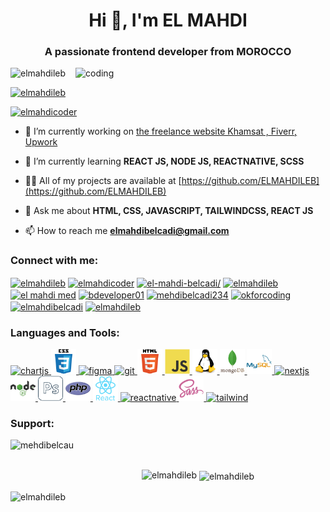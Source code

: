 <h1 align="center">Hi 👋, I'm EL MAHDI</h1>
<h3 align="center">A passionate frontend developer from MOROCCO</h3>
<img align="right"  alt="coding" width="400" src="https://i.pinimg.com/originals/74/63/59/74635989b770a38189fff31a8ef152ea.gif" >



<p align="left"> <img src="https://komarev.com/ghpvc/?username=elmahdileb&label=Profile%20views&color=0e75b6&style=flat" alt="elmahdileb" /> </p>

<p align="left"> <a href="https://github.com/ryo-ma/github-profile-trophy"><img src="https://github-profile-trophy.vercel.app/?username=elmahdileb" alt="elmahdileb" /></a> </p>

<p align="left"> <a href="https://twitter.com/elmahdicoder" target="blank"><img src="https://img.shields.io/twitter/follow/elmahdicoder?logo=twitter&style=for-the-badge" alt="elmahdicoder" /></a> </p>

- 🔭 I’m currently working on [the freelance website Khamsat , Fiverr, Upwork](https://elmahdileb.github.io/maktabtAbuFahd/)

- 🌱 I’m currently learning **REACT JS, NODE JS, REACTNATIVE, SCSS**

- 👨‍💻 All of my projects are available at [https://github.com/ELMAHDILEB](https://github.com/ELMAHDILEB)

- 💬 Ask me about **HTML, CSS, JAVASCRIPT, TAILWINDCSS, REACT JS**

- 📫 How to reach me **elmahdibelcadi@gmail.com**

<h3 align="left">Connect with me:</h3>
<p align="left">
<a href="https://dev.to/elmahdileb" target="blank"><img align="center" src="https://raw.githubusercontent.com/rahuldkjain/github-profile-readme-generator/master/src/images/icons/Social/devto.svg" alt="elmahdileb" height="30" width="40" /></a>
<a href="https://twitter.com/elmahdicoder" target="blank"><img align="center" src="https://raw.githubusercontent.com/rahuldkjain/github-profile-readme-generator/master/src/images/icons/Social/twitter.svg" alt="elmahdicoder" height="30" width="40" /></a>
<a href="https://linkedin.com/in/el-mahdi-belcadi/" target="blank"><img align="center" src="https://raw.githubusercontent.com/rahuldkjain/github-profile-readme-generator/master/src/images/icons/Social/linked-in-alt.svg" alt="el-mahdi-belcadi/" height="30" width="40" /></a>
<a href="https://codesandbox.com/elmahdileb" target="blank"><img align="center" src="https://raw.githubusercontent.com/rahuldkjain/github-profile-readme-generator/master/src/images/icons/Social/codesandbox.svg" alt="elmahdileb" height="30" width="40" /></a>
<a href="https://fb.com/el mahdi med" target="blank"><img align="center" src="https://raw.githubusercontent.com/rahuldkjain/github-profile-readme-generator/master/src/images/icons/Social/facebook.svg" alt="el mahdi med" height="30" width="40" /></a>
<a href="https://instagram.com/bdeveloper01" target="blank"><img align="center" src="https://raw.githubusercontent.com/rahuldkjain/github-profile-readme-generator/master/src/images/icons/Social/instagram.svg" alt="bdeveloper01" height="30" width="40" /></a>
<a href="https://medium.com/mehdibelcadi234" target="blank"><img align="center" src="https://raw.githubusercontent.com/rahuldkjain/github-profile-readme-generator/master/src/images/icons/Social/medium.svg" alt="mehdibelcadi234" height="30" width="40" /></a>
<a href="https://www.youtube.com/c/okforcoding" target="blank"><img align="center" src="https://raw.githubusercontent.com/rahuldkjain/github-profile-readme-generator/master/src/images/icons/Social/youtube.svg" alt="okforcoding" height="30" width="40" /></a>
<a href="https://www.hackerrank.com/elmahdibelcadi" target="blank"><img align="center" src="https://raw.githubusercontent.com/rahuldkjain/github-profile-readme-generator/master/src/images/icons/Social/hackerrank.svg" alt="elmahdibelcadi" height="30" width="40" /></a>
<a href="https://www.leetcode.com/elmahdileb" target="blank"><img align="center" src="https://raw.githubusercontent.com/rahuldkjain/github-profile-readme-generator/master/src/images/icons/Social/leet-code.svg" alt="elmahdileb" height="30" width="40" /></a>
</p>

<h3 align="left">Languages and Tools:</h3>
<p align="left"> <a href="https://www.chartjs.org" target="_blank" rel="noreferrer"> <img src="https://www.chartjs.org/media/logo-title.svg" alt="chartjs" width="40" height="40"/> </a> <a href="https://www.w3schools.com/css/" target="_blank" rel="noreferrer"> <img src="https://raw.githubusercontent.com/devicons/devicon/master/icons/css3/css3-original-wordmark.svg" alt="css3" width="40" height="40"/> </a> <a href="https://www.figma.com/" target="_blank" rel="noreferrer"> <img src="https://www.vectorlogo.zone/logos/figma/figma-icon.svg" alt="figma" width="40" height="40"/> </a> <a href="https://git-scm.com/" target="_blank" rel="noreferrer"> <img src="https://www.vectorlogo.zone/logos/git-scm/git-scm-icon.svg" alt="git" width="40" height="40"/> </a> <a href="https://www.w3.org/html/" target="_blank" rel="noreferrer"> <img src="https://raw.githubusercontent.com/devicons/devicon/master/icons/html5/html5-original-wordmark.svg" alt="html5" width="40" height="40"/> </a> <a href="https://developer.mozilla.org/en-US/docs/Web/JavaScript" target="_blank" rel="noreferrer"> <img src="https://raw.githubusercontent.com/devicons/devicon/master/icons/javascript/javascript-original.svg" alt="javascript" width="40" height="40"/> </a> <a href="https://www.linux.org/" target="_blank" rel="noreferrer"> <img src="https://raw.githubusercontent.com/devicons/devicon/master/icons/linux/linux-original.svg" alt="linux" width="40" height="40"/> </a> <a href="https://www.mongodb.com/" target="_blank" rel="noreferrer"> <img src="https://raw.githubusercontent.com/devicons/devicon/master/icons/mongodb/mongodb-original-wordmark.svg" alt="mongodb" width="40" height="40"/> </a> <a href="https://www.mysql.com/" target="_blank" rel="noreferrer"> <img src="https://raw.githubusercontent.com/devicons/devicon/master/icons/mysql/mysql-original-wordmark.svg" alt="mysql" width="40" height="40"/> </a> <a href="https://nextjs.org/" target="_blank" rel="noreferrer"> <img src="https://cdn.worldvectorlogo.com/logos/nextjs-2.svg" alt="nextjs" width="40" height="40"/> </a> <a href="https://nodejs.org" target="_blank" rel="noreferrer"> <img src="https://raw.githubusercontent.com/devicons/devicon/master/icons/nodejs/nodejs-original-wordmark.svg" alt="nodejs" width="40" height="40"/> </a> <a href="https://www.photoshop.com/en" target="_blank" rel="noreferrer"> <img src="https://raw.githubusercontent.com/devicons/devicon/master/icons/photoshop/photoshop-line.svg" alt="photoshop" width="40" height="40"/> </a> <a href="https://www.php.net" target="_blank" rel="noreferrer"> <img src="https://raw.githubusercontent.com/devicons/devicon/master/icons/php/php-original.svg" alt="php" width="40" height="40"/> </a> <a href="https://reactjs.org/" target="_blank" rel="noreferrer"> <img src="https://raw.githubusercontent.com/devicons/devicon/master/icons/react/react-original-wordmark.svg" alt="react" width="40" height="40"/> </a> <a href="https://reactnative.dev/" target="_blank" rel="noreferrer"> <img src="https://reactnative.dev/img/header_logo.svg" alt="reactnative" width="40" height="40"/> </a> <a href="https://sass-lang.com" target="_blank" rel="noreferrer"> <img src="https://raw.githubusercontent.com/devicons/devicon/master/icons/sass/sass-original.svg" alt="sass" width="40" height="40"/> </a> <a href="https://tailwindcss.com/" target="_blank" rel="noreferrer"> <img src="https://www.vectorlogo.zone/logos/tailwindcss/tailwindcss-icon.svg" alt="tailwind" width="40" height="40"/> </a> </p>

<h3 align="left">Support:</h3>
<p><a href="https://www.buymeacoffee.com/mehdibelcau"> <img align="left" src="https://cdn.buymeacoffee.com/buttons/v2/default-yellow.png" height="50" width="210" alt="mehdibelcau" /></a></p><br><br>

<p><img align="left" src="https://github-readme-stats.vercel.app/api/top-langs?username=elmahdileb&show_icons=true&locale=en&layout=compact" alt="elmahdileb" /></p>

<p>&nbsp;<img align="center" src="https://github-readme-stats.vercel.app/api?username=elmahdileb&show_icons=true&locale=en" alt="elmahdileb" /></p>

<p><img align="center" src="https://github-readme-streak-stats.herokuapp.com/?user=elmahdileb&" alt="elmahdileb" /></p>
